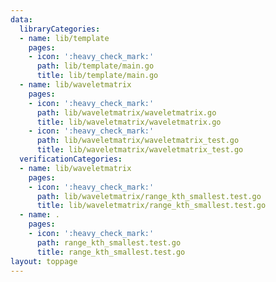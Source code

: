 ```yaml
---
data:
  libraryCategories:
  - name: lib/template
    pages:
    - icon: ':heavy_check_mark:'
      path: lib/template/main.go
      title: lib/template/main.go
  - name: lib/waveletmatrix
    pages:
    - icon: ':heavy_check_mark:'
      path: lib/waveletmatrix/waveletmatrix.go
      title: lib/waveletmatrix/waveletmatrix.go
    - icon: ':heavy_check_mark:'
      path: lib/waveletmatrix/waveletmatrix_test.go
      title: lib/waveletmatrix/waveletmatrix_test.go
  verificationCategories:
  - name: lib/waveletmatrix
    pages:
    - icon: ':heavy_check_mark:'
      path: lib/waveletmatrix/range_kth_smallest.test.go
      title: lib/waveletmatrix/range_kth_smallest.test.go
  - name: .
    pages:
    - icon: ':heavy_check_mark:'
      path: range_kth_smallest.test.go
      title: range_kth_smallest.test.go
layout: toppage
---
```

